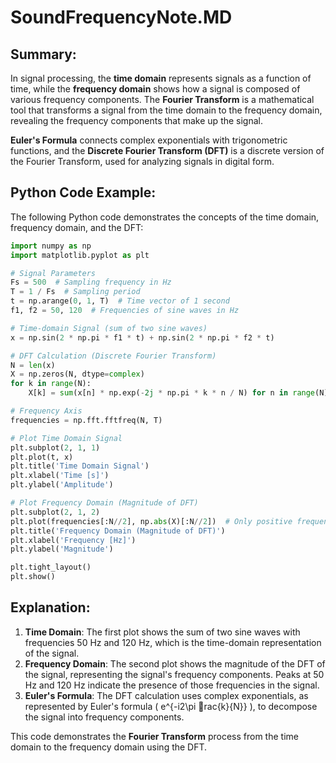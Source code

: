 
# SoundFrequencyNote.MD

## Summary:

In signal processing, the **time domain** represents signals as a function of time, while the **frequency domain** shows how a signal is composed of various frequency components. The **Fourier Transform** is a mathematical tool that transforms a signal from the time domain to the frequency domain, revealing the frequency components that make up the signal.

**Euler's Formula** connects complex exponentials with trigonometric functions, and the **Discrete Fourier Transform (DFT)** is a discrete version of the Fourier Transform, used for analyzing signals in digital form.

## Python Code Example:

The following Python code demonstrates the concepts of the time domain, frequency domain, and the DFT:

```python
import numpy as np
import matplotlib.pyplot as plt

# Signal Parameters
Fs = 500  # Sampling frequency in Hz
T = 1 / Fs  # Sampling period
t = np.arange(0, 1, T)  # Time vector of 1 second
f1, f2 = 50, 120  # Frequencies of sine waves in Hz

# Time-domain Signal (sum of two sine waves)
x = np.sin(2 * np.pi * f1 * t) + np.sin(2 * np.pi * f2 * t)

# DFT Calculation (Discrete Fourier Transform)
N = len(x)
X = np.zeros(N, dtype=complex)
for k in range(N):
    X[k] = sum(x[n] * np.exp(-2j * np.pi * k * n / N) for n in range(N))

# Frequency Axis
frequencies = np.fft.fftfreq(N, T)

# Plot Time Domain Signal
plt.subplot(2, 1, 1)
plt.plot(t, x)
plt.title('Time Domain Signal')
plt.xlabel('Time [s]')
plt.ylabel('Amplitude')

# Plot Frequency Domain (Magnitude of DFT)
plt.subplot(2, 1, 2)
plt.plot(frequencies[:N//2], np.abs(X)[:N//2])  # Only positive frequencies
plt.title('Frequency Domain (Magnitude of DFT)')
plt.xlabel('Frequency [Hz]')
plt.ylabel('Magnitude')

plt.tight_layout()
plt.show()
```

## Explanation:

1. **Time Domain**: The first plot shows the sum of two sine waves with frequencies 50 Hz and 120 Hz, which is the time-domain representation of the signal.
2. **Frequency Domain**: The second plot shows the magnitude of the DFT of the signal, representing the signal's frequency components. Peaks at 50 Hz and 120 Hz indicate the presence of those frequencies in the signal.
3. **Euler's Formula**: The DFT calculation uses complex exponentials, as represented by Euler's formula \( e^{-i2\pi rac{k}{N}} \), to decompose the signal into frequency components.

This code demonstrates the **Fourier Transform** process from the time domain to the frequency domain using the DFT.
